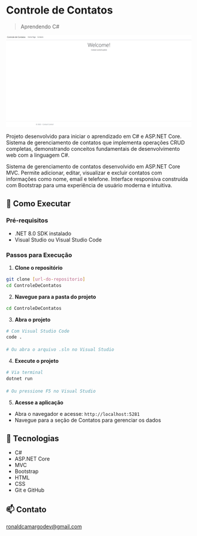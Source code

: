 # Controle de Contatos

> Aprendendo C#

![preview](./preview/preview.png)

Projeto desenvolvido para iniciar o aprendizado em C# e ASP.NET Core. Sistema de gerenciamento de contatos que implementa operações CRUD completas, demonstrando conceitos fundamentais de desenvolvimento web com a linguagem C#.

Sistema de gerenciamento de contatos desenvolvido em ASP.NET Core MVC. Permite adicionar, editar, visualizar e excluir contatos com informações como nome, email e telefone. Interface responsiva construída com Bootstrap para uma experiência de usuário moderna e intuitiva.

## 🚀 Como Executar

### Pré-requisitos
- .NET 8.0 SDK instalado
- Visual Studio ou Visual Studio Code

### Passos para Execução
1. **Clone o repositório**
```bash
git clone [url-do-repositorio]
cd ControleDeContatos
```

2. **Navegue para a pasta do projeto**
```bash
cd ControleDeContatos
```

3. **Abra o projeto**
```bash
# Com Visual Studio Code
code .

# Ou abra o arquivo .sln no Visual Studio
```

4. **Execute o projeto**
```bash
# Via terminal
dotnet run

# Ou pressione F5 no Visual Studio
```

5. **Acesse a aplicação**
- Abra o navegador e acesse: `http://localhost:5281`
- Navegue para a seção de Contatos para gerenciar os dados

## 📌 Tecnologias

- C#
- ASP.NET Core
- MVC
- Bootstrap
- HTML
- CSS
- Git e GitHub

## 📫 Contato

ronaldcamargodev@gmail.com 